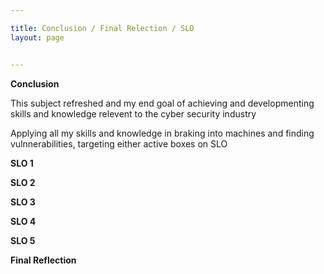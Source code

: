 ```yaml
---

title: Conclusion / Final Relection / SLO
layout: page


---
```


**Conclusion**

This subject refreshed and 
my end goal of achieving and developmenting skills and knowledge relevent to the cyber security industry 

Applying all my skills and knowledge in braking into machines and finding vulnnerabilities, targeting either active boxes on 
SLO



**SLO 1**


**SLO 2**

**SLO 3** 

**SLO 4** 

**SLO 5**



**Final Reflection**
